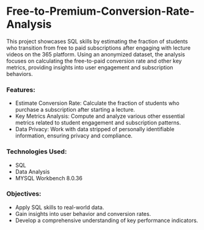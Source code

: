 # Free-to-Premium-Conversion-Rate-Analysis
This project showcases SQL skills by estimating the fraction of students who transition from free to paid subscriptions after engaging with lecture videos on the 365 platform.
Using an anonymized dataset, the analysis focuses on calculating the free-to-paid conversion rate and other key metrics, providing insights into user engagement and subscription behaviors.

### Features:
- Estimate Conversion Rate: Calculate the fraction of students who purchase a subscription after starting a lecture.
- Key Metrics Analysis: Compute and analyze various other essential metrics related to student engagement and subscription patterns.
- Data Privacy: Work with data stripped of personally identifiable information, ensuring privacy and compliance.

### Technologies Used:
- SQL
- Data Analysis
- MYSQL Workbench 8.0.36

### Objectives:
- Apply SQL skills to real-world data.
- Gain insights into user behavior and conversion rates.
- Develop a comprehensive understanding of key performance indicators.
